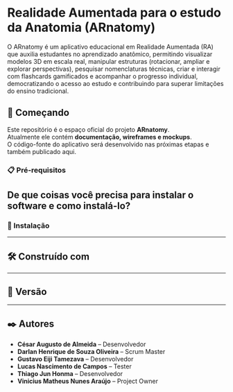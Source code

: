 # Realidade Aumentada para o estudo da Anatomia (ARnatomy)

O ARnatomy é um aplicativo educacional em Realidade Aumentada (RA) que auxilia estudantes no aprendizado anatômico, permitindo visualizar modelos 3D em escala real, manipular estruturas (rotacionar, ampliar e explorar perspectivas), pesquisar nomenclaturas técnicas, criar e interagir com flashcards gamificados e acompanhar o progresso individual, democratizando o acesso ao estudo e contribuindo para superar limitações do ensino tradicional.

## 🚀 Começando

Este repositório é o espaço oficial do projeto **ARnatomy**.  
Atualmente ele contém **documentação, wireframes e mockups**.  
O código-fonte do aplicativo será desenvolvido nas próximas etapas e também publicado aqui.

### 📋 Pré-requisitos

De que coisas você precisa para instalar o software e como instalá-lo?
---

### 🔧 Instalação

---

## 🛠️ Construído com

---

## 📌 Versão

---

## ✒️ Autores

- **César Augusto de Almeida** – Desenvolvedor  
- **Darlan Henrique de Souza Oliveira** – Scrum Master  
- **Gustavo Eiji Tamezava** – Desenvolvedor  
- **Lucas Nascimento de Campos** – Tester  
- **Thiago Jun Honma** – Desenvolvedor  
- **Vinicius Matheus Nunes Araújo** – Project Owner  


